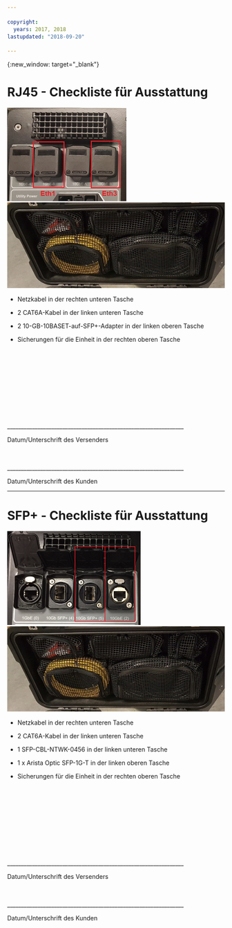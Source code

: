 ```yaml
---

copyright:
  years: 2017, 2018
lastupdated: "2018-09-20"

---
```

{:new_window: target="_blank"}

# RJ45 - Checkliste für Ausstattung

![RJ45-Ports](/images/RJ45Ports.png)
![Ausstattung der Einheiten für Mass Data Migration](/images/MDMDeviceInventory.png)



-	Netzkabel in der rechten unteren Tasche

-	2 CAT6A-Kabel in der linken unteren Tasche

-	2 10-GB-10BASET-auf-SFP+-Adapter in der linken oberen Tasche

-	Sicherungen für die Einheit in der rechten oberen Tasche

   
   
</br> 
</br> 
</br> 
</br> 
</br> 
</br> 
</br> 
</br> 
</hr> 
</br> 
</hr>    
</br> 
________________________________________________________________ 

Datum/Unterschrift des Versenders


</br> 
</hr>
</br> 
________________________________________________________________ 

Datum/Unterschrift des Kunden




<hr>

# SFP+ - Checkliste für Ausstattung

![SFP-Ports](/images/SFP+Ports.png)
![Ausstattung der Einheiten für Mass Data Migration](/images/MDMDeviceInventory.png)


-	Netzkabel in der rechten unteren Tasche

-	2 CAT6A-Kabel in der linken unteren Tasche

-	1 SFP-CBL-NTWK-0456 in der linken unteren Tasche

- 1 x Arista Optic SFP-1G-T in der linken oberen Tasche

-	Sicherungen für die Einheit in der rechten oberen Tasche

   
   
</br> 
</br> 
</br> 
</br> 
</br> 
</br> 
</br> 
</br> 
</hr> 
</br> 
</hr>    
</br> 
________________________________________________________________ 

Datum/Unterschrift des Versenders


</br> 
</hr>
</br> 
________________________________________________________________ 

Datum/Unterschrift des Kunden
